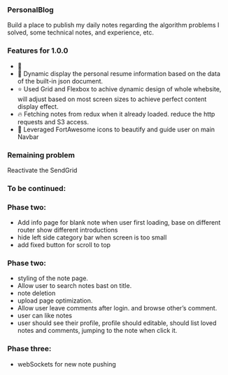 ### **PersonalBlog**

Build a place to publish my daily notes regarding the algorithm problems I solved, some technical notes, and experience, etc.


### Features for 1.0.0

-  🚀 
-  🥰   Dynamic display the personal resume information based on the data of the built-in json document.
-  ⭐   Used Grid and Flexbox to achive dynamic design of whole whebsite, will adjust based on most screen sizes to achieve perfect content display effect.
-  🔥   Fetching notes from redux when it already loaded. reduce the http requests and S3 access.
-  🍑   Leveraged FortAwesome icons to beautify and guide user on main Navbar  

### Remaining problem

Reactivate the SendGrid 


### To be continued: 

### Phase two: 

- Add info page for blank note when user first loading, base on different router show different introductions
- hide left side category bar when screen is too small
- add fixed button for scroll to top 


### Phase two: 

- styling of the note page.
- Allow user to search notes bast on title.
- note deletion
- upload page optimization. 
- Allow user leave comments after login. and browse other’s comment.
- user can like notes
- user should see their profile, profile should editable, should list loved notes and  comments,  jumping to the note when click it. 


### Phase three:

- webSockets for new note pushing



